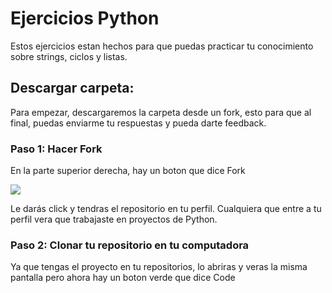 # Ejercicios Python

Estos ejercicios estan hechos para que puedas practicar tu conocimiento sobre strings, ciclos y listas.

## Descargar carpeta:

Para empezar, descargaremos la carpeta desde un fork, esto para que al final, puedas enviarme tu respuestas y pueda darte feedback.

### Paso 1: Hacer Fork

En la parte superior derecha, hay un boton que dice Fork 

![](https://sammyk.s3.amazonaws.com/blog/images/2014-05-28/fork.png)

Le darás click y tendras el repositorio en tu perfil. Cualquiera que entre a tu perfil vera que trabajaste en proyectos de Python.

### Paso 2: Clonar tu repositorio en tu computadora

Ya que tengas el proyecto en tu repositorios, lo abriras y veras la misma pantalla pero ahora hay un boton verde que dice Code

